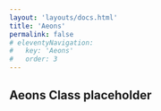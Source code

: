 ```yaml
---
layout: 'layouts/docs.html'
title: 'Aeons'
permalink: false
# eleventyNavigation:
#   key: 'Aeons'
#   order: 3
---
```


## Aeons Class placeholder

